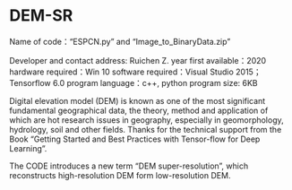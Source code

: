 # DEM-SR
Name of code：“ESPCN.py” and “Image_to_BinaryData.zip”

Developer and contact address: Ruichen Z.
year first available：2020
hardware required：Win 10
software required：Visual Studio 2015；Tensorflow 6.0
program language：c++, python 
program size: 6KB

Digital elevation model (DEM) is known as one of the most significant fundamental geographical data, 
the theory, method and application of which are hot research issues in geography, especially in 
geomorphology, hydrology, soil and other fields. Thanks for the technical support from the Book
“Getting Started and Best Practices with Tensor-flow for Deep Learning”.
 
The CODE introduces a new term “DEM super-resolution”, which reconstructs high-resolution DEM form low-resolution DEM.
 


